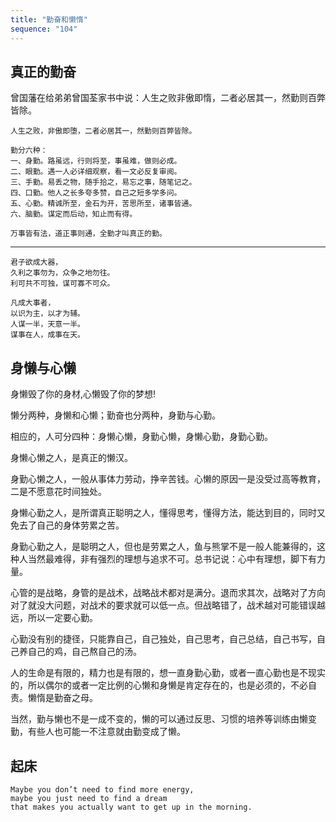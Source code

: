 ```yaml
---
title: "勤奋和懒惰"
sequence: "104"
---
```


## 真正的勤奋

曾国藩在给弟弟曾国荃家书中说：人生之败非傲即惰，二者必居其一，然勤则百弊皆除。

```text
人生之败，非傲即堕，二者必居其一，然勤则百弊皆除。

勤分六种：
一、身勤。路虽远，行则将至，事虽难，做则必成。
二、眼勤。遇一人必详细观察，看一文必反复审阅。
三、手勤。易丢之物，随手拾之，易忘之事，随笔记之。
四、口勤。他人之长多夸多赞，自己之短多学多问。
五、心勤。精诚所至，金石为开，苦思所至，诸事皆通。
六、脑勤。谋定而后动，知止而有得。

万事皆有法，道正事则通，全勤才叫真正的勤。
```

---

```text
君子欲成大器，
久利之事勿为，众争之地勿往。
利可共不可独，谋可寡不可众。

凡成大事者，
以识为主，以才为辅。
人谋一半，天意一半。
谋事在人，成事在天。
```

## 身懒与心懒

身懒毁了你的身材,心懒毁了你的梦想!

懒分两种，身懒和心懒；勤奋也分两种，身勤与心勤。

相应的，人可分四种：身懒心懒，身勤心懒，身懒心勤，身勤心勤。

身懒心懒之人，是真正的懒汉。

身勤心懒之人，一般从事体力劳动，挣辛苦钱。心懒的原因一是没受过高等教育，二是不愿意花时间独处。

身懒心勤之人，是所谓真正聪明之人，懂得思考，懂得方法，能达到目的，同时又免去了自己的身体劳累之苦。

身勤心勤之人，是聪明之人，但也是劳累之人，鱼与熊掌不是一般人能兼得的，这种人当然最难得，非有强烈的理想与追求不可。总书记说：心中有理想，脚下有力量。

心管的是战略，身管的是战术，战略战术都对是满分。退而求其次，战略对了方向对了就没大问题，对战术的要求就可以低一点。但战略错了，战术越对可能错误越远，所以一定要心勤。

心勤没有别的捷径，只能靠自己，自己独处，自己思考，自己总结，自己书写，自己养自己的鸡，自己熬自己的汤。

人的生命是有限的，精力也是有限的，想一直身勤心勤，或者一直心勤也是不现实的，所以偶尔的或者一定比例的心懒和身懒是肯定存在的，也是必须的，不必自责。懒惰是勤奋之母。

当然，勤与懒也不是一成不变的，懒的可以通过反思、习惯的培养等训练由懒变勤，有些人也可能一不注意就由勤变成了懒。


## 起床

```text
Maybe you don’t need to find more energy,
maybe you just need to find a dream
that makes you actually want to get up in the morning.
```
